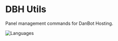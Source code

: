 # DBH Utils
Panel management commands for DanBot Hosting.

![Languages](https://skillicons.dev/icons?i=nodejs,ts,mongodb)
